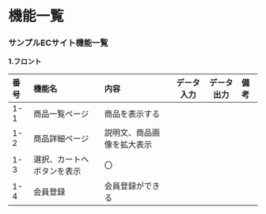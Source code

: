 # 機能一覧
### サンプルECサイト機能一覧
**1.フロント**

|番号|機能名|内容|データ入力|データ出力|備考|
|:---|:---|:---|:---:|:---:|:---|
|1-1|商品一覧ページ|商品を表示する||||
|1-2|商品詳細ページ|説明文、商品画像を拡大表示<br>
|1-3|選択、カートへボタンを表示|〇<br>
1-4|会員登録|会員登録ができる<br>
